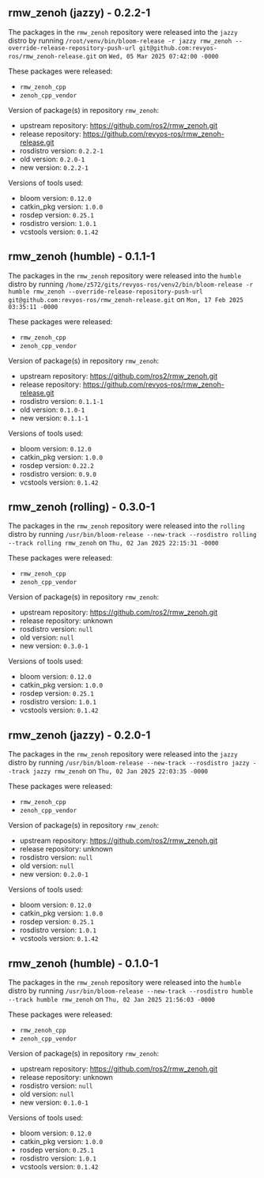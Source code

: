 ## rmw_zenoh (jazzy) - 0.2.2-1

The packages in the `rmw_zenoh` repository were released into the `jazzy` distro by running `/root/venv/bin/bloom-release -r jazzy rmw_zenoh --override-release-repository-push-url git@github.com:revyos-ros/rmw_zenoh-release.git` on `Wed, 05 Mar 2025 07:42:00 -0000`

These packages were released:
- `rmw_zenoh_cpp`
- `zenoh_cpp_vendor`

Version of package(s) in repository `rmw_zenoh`:

- upstream repository: https://github.com/ros2/rmw_zenoh.git
- release repository: https://github.com/revyos-ros/rmw_zenoh-release.git
- rosdistro version: `0.2.2-1`
- old version: `0.2.0-1`
- new version: `0.2.2-1`

Versions of tools used:

- bloom version: `0.12.0`
- catkin_pkg version: `1.0.0`
- rosdep version: `0.25.1`
- rosdistro version: `1.0.1`
- vcstools version: `0.1.42`


## rmw_zenoh (humble) - 0.1.1-1

The packages in the `rmw_zenoh` repository were released into the `humble` distro by running `/home/z572/gits/revyos-ros/venv2/bin/bloom-release -r humble rmw_zenoh --override-release-repository-push-url git@github.com:revyos-ros/rmw_zenoh-release.git` on `Mon, 17 Feb 2025 03:35:11 -0000`

These packages were released:
- `rmw_zenoh_cpp`
- `zenoh_cpp_vendor`

Version of package(s) in repository `rmw_zenoh`:

- upstream repository: https://github.com/ros2/rmw_zenoh.git
- release repository: https://github.com/revyos-ros/rmw_zenoh-release.git
- rosdistro version: `0.1.1-1`
- old version: `0.1.0-1`
- new version: `0.1.1-1`

Versions of tools used:

- bloom version: `0.12.0`
- catkin_pkg version: `1.0.0`
- rosdep version: `0.22.2`
- rosdistro version: `0.9.0`
- vcstools version: `0.1.42`


## rmw_zenoh (rolling) - 0.3.0-1

The packages in the `rmw_zenoh` repository were released into the `rolling` distro by running `/usr/bin/bloom-release --new-track --rosdistro rolling --track rolling rmw_zenoh` on `Thu, 02 Jan 2025 22:15:31 -0000`

These packages were released:
- `rmw_zenoh_cpp`
- `zenoh_cpp_vendor`

Version of package(s) in repository `rmw_zenoh`:

- upstream repository: https://github.com/ros2/rmw_zenoh.git
- release repository: unknown
- rosdistro version: `null`
- old version: `null`
- new version: `0.3.0-1`

Versions of tools used:

- bloom version: `0.12.0`
- catkin_pkg version: `1.0.0`
- rosdep version: `0.25.1`
- rosdistro version: `1.0.1`
- vcstools version: `0.1.42`


## rmw_zenoh (jazzy) - 0.2.0-1

The packages in the `rmw_zenoh` repository were released into the `jazzy` distro by running `/usr/bin/bloom-release --new-track --rosdistro jazzy --track jazzy rmw_zenoh` on `Thu, 02 Jan 2025 22:03:35 -0000`

These packages were released:
- `rmw_zenoh_cpp`
- `zenoh_cpp_vendor`

Version of package(s) in repository `rmw_zenoh`:

- upstream repository: https://github.com/ros2/rmw_zenoh.git
- release repository: unknown
- rosdistro version: `null`
- old version: `null`
- new version: `0.2.0-1`

Versions of tools used:

- bloom version: `0.12.0`
- catkin_pkg version: `1.0.0`
- rosdep version: `0.25.1`
- rosdistro version: `1.0.1`
- vcstools version: `0.1.42`


## rmw_zenoh (humble) - 0.1.0-1

The packages in the `rmw_zenoh` repository were released into the `humble` distro by running `/usr/bin/bloom-release --new-track --rosdistro humble --track humble rmw_zenoh` on `Thu, 02 Jan 2025 21:56:03 -0000`

These packages were released:
- `rmw_zenoh_cpp`
- `zenoh_cpp_vendor`

Version of package(s) in repository `rmw_zenoh`:

- upstream repository: https://github.com/ros2/rmw_zenoh.git
- release repository: unknown
- rosdistro version: `null`
- old version: `null`
- new version: `0.1.0-1`

Versions of tools used:

- bloom version: `0.12.0`
- catkin_pkg version: `1.0.0`
- rosdep version: `0.25.1`
- rosdistro version: `1.0.1`
- vcstools version: `0.1.42`


